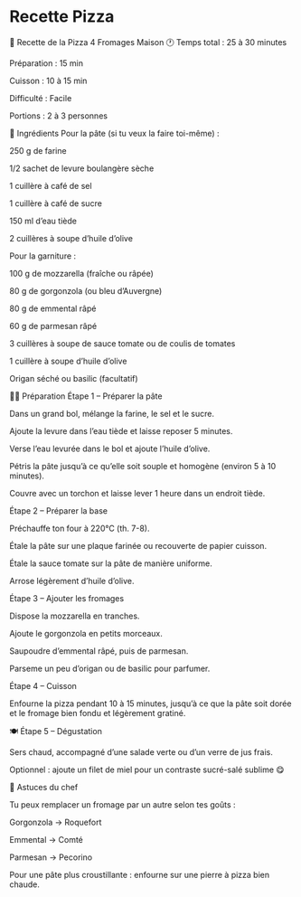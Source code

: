 # Recette Pizza 
🍕 Recette de la Pizza 4 Fromages Maison
🕐 Temps total : 25 à 30 minutes

Préparation : 15 min

Cuisson : 10 à 15 min

Difficulté : Facile

Portions : 2 à 3 personnes

🧂 Ingrédients
Pour la pâte (si tu veux la faire toi-même) :

250 g de farine

1/2 sachet de levure boulangère sèche

1 cuillère à café de sel

1 cuillère à café de sucre

150 ml d’eau tiède

2 cuillères à soupe d’huile d’olive

Pour la garniture :

100 g de mozzarella (fraîche ou râpée)

80 g de gorgonzola (ou bleu d’Auvergne)

80 g de emmental râpé

60 g de parmesan râpé

3 cuillères à soupe de sauce tomate ou de coulis de tomates

1 cuillère à soupe d’huile d’olive

Origan séché ou basilic (facultatif)

👨‍🍳 Préparation
Étape 1 – Préparer la pâte

Dans un grand bol, mélange la farine, le sel et le sucre.

Ajoute la levure dans l’eau tiède et laisse reposer 5 minutes.

Verse l’eau levurée dans le bol et ajoute l’huile d’olive.

Pétris la pâte jusqu’à ce qu’elle soit souple et homogène (environ 5 à 10 minutes).

Couvre avec un torchon et laisse lever 1 heure dans un endroit tiède.

Étape 2 – Préparer la base

Préchauffe ton four à 220°C (th. 7-8).

Étale la pâte sur une plaque farinée ou recouverte de papier cuisson.

Étale la sauce tomate sur la pâte de manière uniforme.

Arrose légèrement d’huile d’olive.

Étape 3 – Ajouter les fromages

Dispose la mozzarella en tranches.

Ajoute le gorgonzola en petits morceaux.

Saupoudre d’emmental râpé, puis de parmesan.

Parseme un peu d’origan ou de basilic pour parfumer.

Étape 4 – Cuisson

Enfourne la pizza pendant 10 à 15 minutes, jusqu’à ce que la pâte soit dorée et le fromage bien fondu et légèrement gratiné.

🍽️ Étape 5 – Dégustation

Sers chaud, accompagné d’une salade verte ou d’un verre de jus frais.

Optionnel : ajoute un filet de miel pour un contraste sucré-salé sublime 😋

🧀 Astuces du chef

Tu peux remplacer un fromage par un autre selon tes goûts :

Gorgonzola → Roquefort

Emmental → Comté

Parmesan → Pecorino

Pour une pâte plus croustillante : enfourne sur une pierre à pizza bien chaude.
